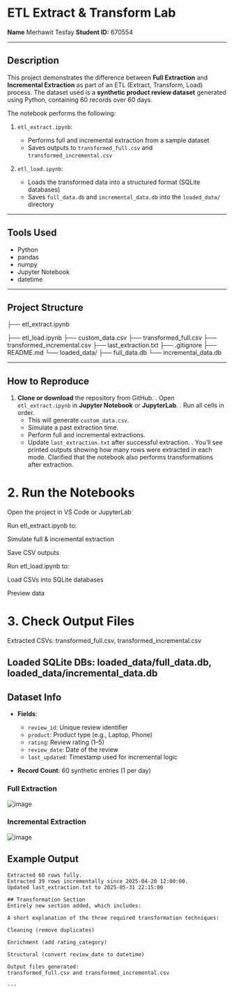 # ETL Extract & Transform Lab

 **Name**  Merhawit Tesfay
**Student ID:** 670554 

---

## Description

This project demonstrates the difference between **Full Extraction** and **Incremental Extraction** as part of an ETL (Extract, Transform, Load) process. The dataset used is a **synthetic product review dataset** generated using Python, containing 60 records over 60 days.

The notebook performs the following:

1. `etl_extract.ipynb`:  
   - Performs full and incremental extraction from a sample dataset
   - Saves outputs to `transformed_full.csv` and `transformed_incremental.csv`

2. `etl_load.ipynb`:  
   - Loads the transformed data into a structured format (SQLite databases)
   - Saves `full_data.db` and `incremental_data.db` into the `loaded_data/` directory

   
---

## Tools Used

- Python
- pandas
- numpy
- Jupyter Notebook
- datetime

---

## Project Structure

├── etl_extract.ipynb

├── etl_load.ipynb
├── custom_data.csv
├── transformed_full.csv
├── transformed_incremental.csv
├── last_extraction.txt
├── .gitignore
├── README.md
└── loaded_data/
├── full_data.db
└── incremental_data.db

---

##  How to Reproduce

1. **Clone or download** the repository from GitHub.
. Open `etl_extract.ipynb` in **Jupyter Notebook** or **JupyterLab**.
. Run all cells in order.
   - This will generate `custom_data.csv`.
   - Simulate a past extraction time.
   - Perform full and incremental extractions.
   - Update `last_extraction.txt` after successful extraction.
. You’ll see printed outputs showing how many rows were extracted in each mode.
Clarified that the notebook also performs transformations after extraction.

# 2. Run the Notebooks
Open the project in VS Code or JupyterLab

Run etl_extract.ipynb to:

Simulate full & incremental extraction

Save CSV outputs

Run etl_load.ipynb to:

Load CSVs into SQLite databases

Preview data

# 3. Check Output Files
Extracted CSVs:
transformed_full.csv, transformed_incremental.csv

Loaded SQLite DBs:
loaded_data/full_data.db, loaded_data/incremental_data.db
---

##  Dataset Info

- **Fields**:
  - `review_id`: Unique review identifier
  - `product`: Product type (e.g., Laptop, Phone)
  - `rating`: Review rating (1–5)
  - `review_date`: Date of the review
  - `last_updated`: Timestamp used for incremental logic

- **Record Count**: 60 synthetic entries (1 per day)



### Full Extraction
![image](https://github.com/user-attachments/assets/2386337e-0208-452d-b997-5ef6eb2500a0)

### Incremental Extraction

![image](https://github.com/user-attachments/assets/69c720e5-78e7-47b9-b739-5a72d831ef36)


## Example Output

```text
Extracted 60 rows fully.
Extracted 39 rows incrementally since 2025-04-20 12:00:00.
Updated last_extraction.txt to 2025-05-31 22:15:00

## Transformation Section
Entirely new section added, which includes:

A short explanation of the three required transformation techniques:

Cleaning (remove duplicates)

Enrichment (add rating_category)

Structural (convert review_date to datetime)

Output files generated:
transformed_full.csv and transformed_incremental.csv

---




